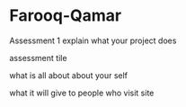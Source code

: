 # Farooq-Qamar
Assessment 1
explain what your project does


assessment tile


what is all about
about your self

what it will give to people who visit site




